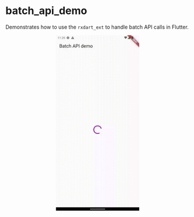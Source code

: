# batch_api_demo

Demonstrates how to use the `rxdart_ext` to handle batch API calls in Flutter.

<p align="center">
    <img src="demo.gif" height="480"/>
</p>

